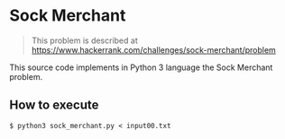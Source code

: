 # Sock Merchant

> This problem is described at https://www.hackerrank.com/challenges/sock-merchant/problem

This source code implements in Python 3 language the Sock Merchant problem.

## How to execute

```
$ python3 sock_merchant.py < input00.txt
```
